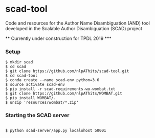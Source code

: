 # scad-tool
Code and resources for the Author Name Disambiguation (AND) tool developed in the Scalable Author Disambiguation (SCAD) project

** Currently under construction for TPDL 2019 ***

<h3>Setup</h3>

<p>

```shell
$ mkdir scad
$ cd scad
$ git clone https://github.com/nlpAThits/scad-tool.git
$ cd scad-tool
$ conda create --name scad-env python=3.6
$ source activate scad-env
$ pip install -r scad-requirements-wo-wombat.txt 
$ git clone https://github.com/nlpAThits/WOMBAT.git
$ pip install WOMBAT/.
$ unzip 'resources/wombat/*.zip'
```

</p>

<h3>Starting the SCAD server</h3>

<p>
  
```shell
  
$ python scad-server/app.py localohost 50001

```  

</p>



